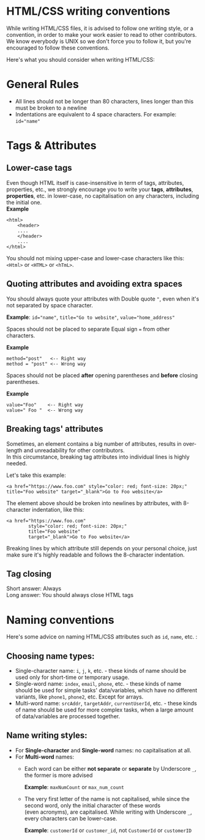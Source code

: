 # HTML/CSS writing conventions
While writing HTML/CSS files, it is advised to follow one writing style, or a convention, in order
to make your work easier to read to other contributors.  
We know everybody is UNIX so we don't force you to follow it, but you're
encouraged to follow these conventions.

Here's what you should consider when writing HTML/CSS:

# General Rules
* All lines should not be longer than 80 characters, lines longer than this must be broken to a newline
* Indentations are equivalent to 4 space characters. For example: `id="name"`

# Tags & Attributes

## Lower-case tags
Even though HTML itself is case-insensitive in term of tags, attributes, properties, etc., we strongly encourage you to write
your **tags**, **attributes**, **properties**, etc. in lower-case, no capitalisation on any characters, including the initial one.  
**Example**

```
<html>
    <header>
    ....
    </header>
    ....
</html>
```

You should not mixing upper-case and lower-case characters like this: `<Html>` or `<HTML>` or `<hTmL>`.

## Quoting attributes and avoiding extra spaces
You should always quote your attributes with Double quote `"`, even when it's not separated by space character.  

**Example**: `id="name"`, `title="Go to website"`, `value="home_address"`

Spaces should not be placed to separate Equal sign `=` from other characters.

**Example**

    method="post"   <-- Right way
    method = "post" <-- Wrong way


Spaces should not be placed **after** opening parentheses and **before** closing parentheses.

**Example**

    value="Foo"    <-- Right way
    value=" Foo "  <-- Wrong way

## Breaking tags' attributes
Sometimes, an element contains a big number of attributes, results in over-length and unreadability for other contributors.  
In this circumstance, breaking tag attributes into individual lines is highly needed.

Let's take this example:
```
<a href="https://www.foo.com" style="color: red; font-size: 20px;" title="Foo website" target="_blank">Go to Foo website</a>
```
The element above should be broken into newlines by attributes, with 8-character indentation, like this:
```
<a href="https://www.foo.com"
        style="color: red; font-size: 20px;"
        title="Foo website"
        target="_blank">Go to Foo website</a>
```
Breaking lines by which attribute still depends on your personal choice, just make sure it's highly readable and follows the 8-character indentation. 

## Tag closing
Short answer: Always  
Long answer: You should always close HTML tags

# Naming conventions
Here's some advice on naming HTML/CSS attributes such as `id`, `name`, etc. : 

## Choosing name types:
* Single-character name: `i`, `j`, `k`, etc. - these kinds of name should be used only for short-time or temporary usage.
* Single-word name: `index`, `email`, `phone`, etc. - these kinds of name should be used for simple tasks' data/variables, which have no different variants, like `phone1`, `phone2`, etc. Except for arrays.
* Multi-word name: `srcAddr`, `targetAddr`, `currentUserId`, etc. - these kinds of name should be used for more complex tasks, when a large amount of data/variables are processed together.

## Name writing styles:
* For **Single-character** and **Single-word** names: no capitalisation at all.
* For **Multi-word** names:  
    * Each word can be either **not separate** or **separate** by Underscore `_`, the former is more advised 
 
      **Example**: `maxNumCount` or `max_num_count`
    * The very first letter of the name is not capitalised, while since the second word, only the initial character of these words  
(even acronyms), are capitalised. While writing with Underscore `_`, every characters can be lower-case.  

      **Example**: `customerId` or `customer_id`, not `CustomerId` or `customerID`

